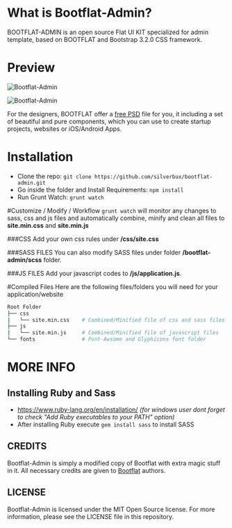 
# What is Bootflat-Admin?
BOOTFLAT-ADMIN is an open source Flat UI KIT specialized for admin template, based on BOOTFLAT and Bootstrap 3.2.0 CSS framework.

# Preview
![Bootflat-Admin](https://raw.githubusercontent.com/silverbux/bootflat-admin/master/img/screensho1.png "Bootflat-Admin")

![Bootflat-Admin](https://raw.githubusercontent.com/silverbux/bootflat-admin/master/img/screenshot2.png "Bootflat-Admin")

For the designers, BOOTFLAT offer a [free PSD](https://github.com/bootflat/Bootflat.UI.Kit.PSD) file for you, it including a set of beautiful and pure components, which you can use to create startup projects, websites or iOS/Android Apps.


# Installation
* Clone the repo: `git clone https://github.com/silverbux/bootflat-admin.git`
* Go inside the folder and Install Requirements: `npm install`
* Run Grunt Watch: `grunt watch`

#Customize / Modify / Workflow
`grunt watch` will monitor any changes to sass, css and js files and automatically combine, minify and clean all files to **site.min.css** and **site.min.js**

###CSS
Add your own css rules under **/css/site.css**

###SASS FILES
You can also modify SASS files under folder **/bootflat-admin/scss** folder.

###JS FILES
Add your javascript codes to **/js/application.js**.

#Compiled Files
Here are the following files/folders you will need for your application/website

```bash
Root Folder
├── css
|   └── site.min.css    # Combined/Minified file of css and sass files
├── js
|   └── site.min.js     # Combined/Minified file of javascript files
└── fonts           	# Font-Awsome and Glyphicons font folder
```
# MORE INFO

## Installing Ruby and Sass
* https://www.ruby-lang.org/en/installation/ *(for windows user dont forget to check "Add Ruby executables to your PATH" option)*
* After installing Ruby execute `gem install sass` to install SASS

## CREDITS
Bootflat-Admin is simply a modified copy of Bootflat with extra magic stuff in it. All necessary credits are given to [Bootflat](http://bootflat.github.io/) authors.

## LICENSE
Bootflat-Admin is licensed under the MIT Open Source license. For more information, please see the LICENSE file in this repository.
